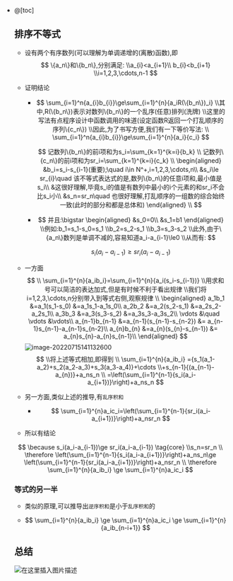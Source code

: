 - @[toc]
  ## 排序不等式

  - 设有两个有序数列(可以理解为单调递增的(离散)函数),即
    $$
    \{a_n\}和\{b_n\},分别满足:
    \\a_{i}<a_{i+1}\\
    b_{i}<b_{i+1}
    \\i=1,2,3,\cdots,n-1
    $$

  - 证明结论

    - $$
      \sum_{i=1}^n{a_{i}b_{i}}\ge\sum_{i=1}^{n}{a_iR(\{b_n\})_i}
      \\其中,R(\{b_n\})表示对数列\{b_n\}的一个乱序(任意)排列(洗牌)
      \\这里的写法有点程序设计中函数调用的味道(设定函数R返回一个打乱顺序的序列\{c_n\})
      \\因此,为了书写方便,我们有一下等价写法:
      \\
      \sum_{i=1}^n{a_{i}b_{i}}\ge\sum_{i=1}^{n}{a_i}{c_i}
      $$

      $$
      记数列\{b_n\}的前i项和为s_i=\sum_{k=1}^{k=i}{b_k}
      \\
      记数列\{c_n\}的前i项和为sr_i=\sum_{k=1}^{k=i}{c_k}
      \\
      \begin{aligned}
      &b_i=s_i-s_{i-1}(重要);\quad i\in N^+,i=1,2,3,\cdots,n\\
      &s_i\le sr_{i}\quad 该不等式表达式的是,数列\{b_n\}的任意i项和,最小值是s_i\\
      &这很好理解,毕竟s_i的值是有数列中最小的i个元素的和sr_i不会比s_i小\\
      &s_n=sr_n\quad 也很好理解,打乱顺序的一组数的综合始终一致(此时的部分和都是总体和)
      \end{aligned}
      \\
      $$

      

    - $$
      并且:\bigstar
      \begin{aligned}
      &s_0=0\\
      &s_1=b1
      \end{aligned}
      \\例如:b_1=s_1-s_0=s_1
      \\b_2=s_2-s_1
      \\b_3=s_3-s_2
      \\此外,由于\{a_n\}数列是单调不减的,容易知道a_i-a_{i-1}\le0
      \\从而有:
      $$


      $$
      s_i(a_i-a_{i-1})\ge sr_i(a_i-a_{i-1}) \tag{core}
      $$

  - 一方面
    $$
    \\
    \sum_{i=1}^{n}{a_ib_i}=\sum_{i=1}^{n}{a_i(s_i-s_{i-1})}
    \\用求和号可以简洁的表达加式,但是有时候不利于看出规律
    \\我们将i=1,2,3,\cdots,n分别带入到等式右侧,观察规律
    \\
    \begin{aligned}
    a_1b_1 &=a_1(s_1-s_0) &=a_1s_1-a_1s_0\\
    a_2b_2 &=a_2(s_2-s_1) &=a_2s_2-a_2s_1\\
    a_3b_3 &=a_3(s_3-s_2) &=a_3s_3-a_3s_2\\
    \vdots &\quad \vdots &\vdots\\
    a_{n-1}b_{n-1} &=a_{n-1}(s_{n-1}-s_{n-2}) &= a_{n-1}s_{n-1}-a_{n-1}s_{n-2}\\
    a_{n}b_{n} &=a_{n}(s_{n}-s_{n-1}) &= a_{n}s_{n}-a_{n}s_{n-1}\\
    \end{aligned}
    $$
    ![image-20220715141132600](https://img-blog.csdnimg.cn/img_convert/e9c13c9f3179e6f7a5ecbafb88ecdb1d.png)
    $$
    \\将上述等式相加,即得到
    \\
    \sum_{i=1}^{n}{a_ib_i}
    ={s_1(a_1-a_2)+s_2(a_2-a_3)+s_3(a_3-a_4)}+\cdots
    \\+s_{n-1}{(a_{n-1}-a_{n})}+a_ns_n
    \\
    =\left(\sum_{i=1}^{n-1}{s_i(a_i-a_{i+1})}\right)+a_ns_n
    $$

  - 另一方面,类似上述的推导,有`乱序积和`

    - $$
      \sum_{i=1}^{n}a_ic_i=\left(\sum_{i=1}^{n-1}{sr_i(a_i-a_{i+1})}\right)+a_nsr_n
      $$

  - 所以有结论

  $$
  \because s_i(a_i-a_{i-1})\ge sr_i(a_i-a_{i-1}) \tag{core}
  \\s_n=sr_n
  \\
  \therefore \left(\sum_{i=1}^{n-1}{s_i(a_i-a_{i+1})}\right)+a_ns_n\ge \left(\sum_{i=1}^{n-1}{sr_i(a_i-a_{i+1})}\right)+a_nsr_n
  \\
  \therefore
  \sum_{i=1}^{n}{a_ib_i} \ge \sum_{i=1}^{n}a_ic_i
  $$

  ### 等式的另一半

  - 类似的原理,可以推导出`逆序积和`是小于`乱序积和`的

  - $$
    \sum_{i=1}^{n}{a_ib_i} \ge \sum_{i=1}^{n}a_ic_i \ge \sum_{i=1}^{n}{a_ib_{n-i+1}}
    $$

  ##  总结
  ![在这里插入图片描述](https://img-blog.csdnimg.cn/b90fefa2bd974474a92ba77ceafb4e97.png)
